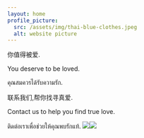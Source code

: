 ```yaml
---
layout: home
profile_picture:
  src: /assets/img/thai-blue-clothes.jpeg
  alt: website picture
---
```


<p>
  你值得被爱. 
</p>
<p>
  You deserve to be loved. 
</p>
<p>
  คุณสมควรได้รับความรัก. 
</p>

<p>
  联系我们,帮你找寻真爱. 
</p>
<p>
  Contact us to help you find true love. 
</p>
<p>
  ติดต่อเราเพื่อช่วยให้คุณพบรักแท้. <img  src="{{ "/assets/img/icons/double-heart-icon.png" | absolute_url }}"/><img  src="{{ "/assets/img/icons/double-heart-icon.png" | absolute_url }}"/>
</p>
